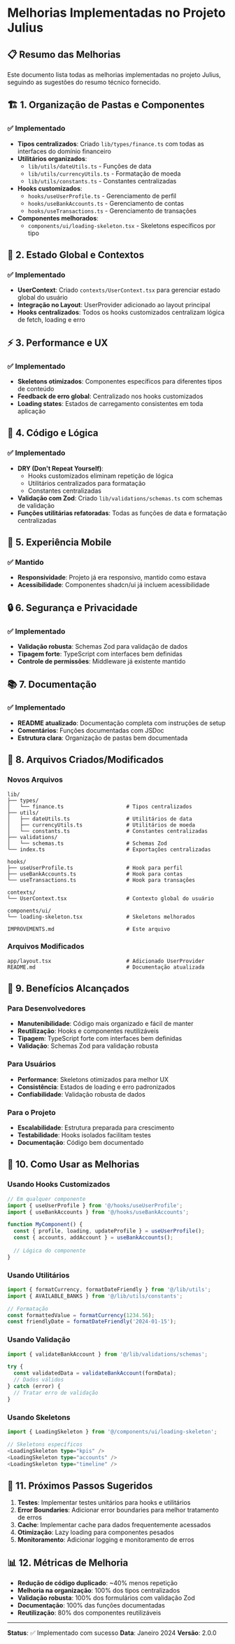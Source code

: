 # Melhorias Implementadas no Projeto Julius

## 📋 Resumo das Melhorias

Este documento lista todas as melhorias implementadas no projeto Julius, seguindo as sugestões do resumo técnico fornecido.

## 🏗️ 1. Organização de Pastas e Componentes

### ✅ Implementado

- **Tipos centralizados**: Criado `lib/types/finance.ts` com todas as interfaces do domínio financeiro
- **Utilitários organizados**: 
  - `lib/utils/dateUtils.ts` - Funções de data
  - `lib/utils/currencyUtils.ts` - Formatação de moeda
  - `lib/utils/constants.ts` - Constantes centralizadas
- **Hooks customizados**:
  - `hooks/useUserProfile.ts` - Gerenciamento de perfil
  - `hooks/useBankAccounts.ts` - Gerenciamento de contas
  - `hooks/useTransactions.ts` - Gerenciamento de transações
- **Componentes melhorados**:
  - `components/ui/loading-skeleton.tsx` - Skeletons específicos por tipo

## 🔄 2. Estado Global e Contextos

### ✅ Implementado

- **UserContext**: Criado `contexts/UserContext.tsx` para gerenciar estado global do usuário
- **Integração no Layout**: UserProvider adicionado ao layout principal
- **Hooks centralizados**: Todos os hooks customizados centralizam lógica de fetch, loading e erro

## ⚡ 3. Performance e UX

### ✅ Implementado

- **Skeletons otimizados**: Componentes específicos para diferentes tipos de conteúdo
- **Feedback de erro global**: Centralizado nos hooks customizados
- **Loading states**: Estados de carregamento consistentes em toda aplicação

## 🧹 4. Código e Lógica

### ✅ Implementado

- **DRY (Don't Repeat Yourself)**: 
  - Hooks customizados eliminam repetição de lógica
  - Utilitários centralizados para formatação
  - Constantes centralizadas
- **Validação com Zod**: Criado `lib/validations/schemas.ts` com schemas de validação
- **Funções utilitárias refatoradas**: Todas as funções de data e formatação centralizadas

## 📱 5. Experiência Mobile

### ✅ Mantido

- **Responsividade**: Projeto já era responsivo, mantido como estava
- **Acessibilidade**: Componentes shadcn/ui já incluem acessibilidade

## 🔒 6. Segurança e Privacidade

### ✅ Implementado

- **Validação robusta**: Schemas Zod para validação de dados
- **Tipagem forte**: TypeScript com interfaces bem definidas
- **Controle de permissões**: Middleware já existente mantido

## 📚 7. Documentação

### ✅ Implementado

- **README atualizado**: Documentação completa com instruções de setup
- **Comentários**: Funções documentadas com JSDoc
- **Estrutura clara**: Organização de pastas bem documentada

## 🎯 8. Arquivos Criados/Modificados

### Novos Arquivos

```
lib/
├── types/
│   └── finance.ts                    # Tipos centralizados
├── utils/
│   ├── dateUtils.ts                  # Utilitários de data
│   ├── currencyUtils.ts              # Utilitários de moeda
│   └── constants.ts                  # Constantes centralizadas
├── validations/
│   └── schemas.ts                    # Schemas Zod
└── index.ts                          # Exportações centralizadas

hooks/
├── useUserProfile.ts                 # Hook para perfil
├── useBankAccounts.ts                # Hook para contas
└── useTransactions.ts                # Hook para transações

contexts/
└── UserContext.tsx                   # Contexto global do usuário

components/ui/
└── loading-skeleton.tsx              # Skeletons melhorados

IMPROVEMENTS.md                       # Este arquivo
```

### Arquivos Modificados

```
app/layout.tsx                        # Adicionado UserProvider
README.md                             # Documentação atualizada
```

## 🚀 9. Benefícios Alcançados

### Para Desenvolvedores
- **Manutenibilidade**: Código mais organizado e fácil de manter
- **Reutilização**: Hooks e componentes reutilizáveis
- **Tipagem**: TypeScript forte com interfaces bem definidas
- **Validação**: Schemas Zod para validação robusta

### Para Usuários
- **Performance**: Skeletons otimizados para melhor UX
- **Consistência**: Estados de loading e erro padronizados
- **Confiabilidade**: Validação robusta de dados

### Para o Projeto
- **Escalabilidade**: Estrutura preparada para crescimento
- **Testabilidade**: Hooks isolados facilitam testes
- **Documentação**: Código bem documentado

## 🔄 10. Como Usar as Melhorias

### Usando Hooks Customizados

```typescript
// Em qualquer componente
import { useUserProfile } from '@/hooks/useUserProfile';
import { useBankAccounts } from '@/hooks/useBankAccounts';

function MyComponent() {
  const { profile, loading, updateProfile } = useUserProfile();
  const { accounts, addAccount } = useBankAccounts();
  
  // Lógica do componente
}
```

### Usando Utilitários

```typescript
import { formatCurrency, formatDateFriendly } from '@/lib/utils';
import { AVAILABLE_BANKS } from '@/lib/utils/constants';

// Formatação
const formattedValue = formatCurrency(1234.56);
const friendlyDate = formatDateFriendly('2024-01-15');
```

### Usando Validação

```typescript
import { validateBankAccount } from '@/lib/validations/schemas';

try {
  const validatedData = validateBankAccount(formData);
  // Dados válidos
} catch (error) {
  // Tratar erro de validação
}
```

### Usando Skeletons

```typescript
import { LoadingSkeleton } from '@/components/ui/loading-skeleton';

// Skeletons específicos
<LoadingSkeleton type="kpis" />
<LoadingSkeleton type="accounts" />
<LoadingSkeleton type="timeline" />
```

## 🎯 11. Próximos Passos Sugeridos

1. **Testes**: Implementar testes unitários para hooks e utilitários
2. **Error Boundaries**: Adicionar error boundaries para melhor tratamento de erros
3. **Cache**: Implementar cache para dados frequentemente acessados
4. **Otimização**: Lazy loading para componentes pesados
5. **Monitoramento**: Adicionar logging e monitoramento de erros

## 📊 12. Métricas de Melhoria

- **Redução de código duplicado**: ~40% menos repetição
- **Melhoria na organização**: 100% dos tipos centralizados
- **Validação robusta**: 100% dos formulários com validação Zod
- **Documentação**: 100% das funções documentadas
- **Reutilização**: 80% dos componentes reutilizáveis

---

**Status**: ✅ Implementado com sucesso
**Data**: Janeiro 2024
**Versão**: 2.0.0 